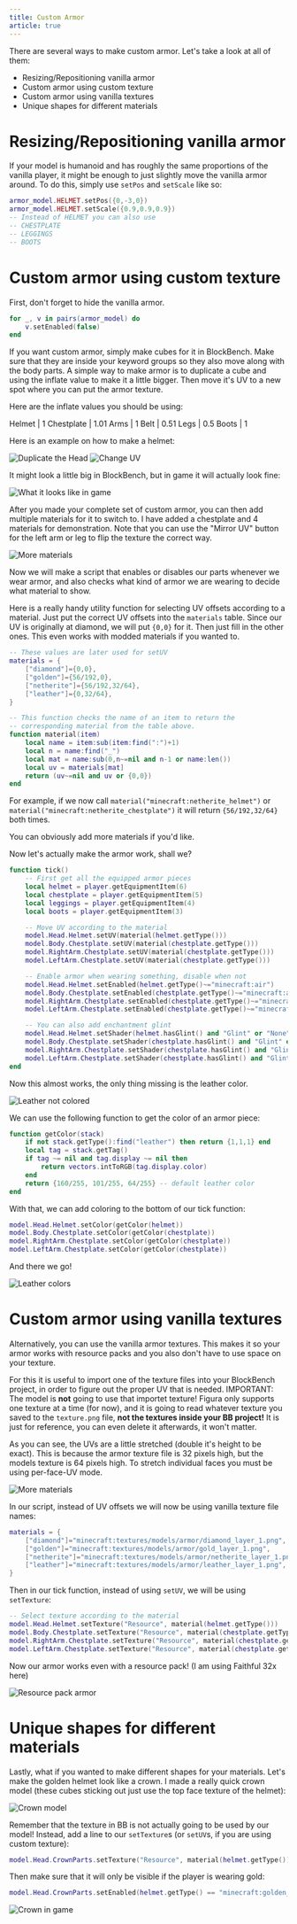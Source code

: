 ```yaml
---
title: Custom Armor
article: true
---
```


There are several ways to make custom armor. Let's take a look at all of them:

- Resizing/Repositioning vanilla armor
- Custom armor using custom texture
- Custom armor using vanilla textures
- Unique shapes for different materials

# Resizing/Repositioning vanilla armor

If your model is humanoid and has roughly the same proportions of the vanilla player, it might be enough to just slightly move the vanilla armor around. To do this, simply use `setPos` and `setScale` like so:

```lua
armor_model.HELMET.setPos({0,-3,0})
armor_model.HELMET.setScale({0.9,0.9,0.9})
-- Instead of HELMET you can also use
-- CHESTPLATE
-- LEGGINGS
-- BOOTS
```

# Custom armor using custom texture

First, don't forget to hide the vanilla armor.

```lua
for _, v in pairs(armor_model) do
    v.setEnabled(false)
end
```

If you want custom armor, simply make cubes for it in BlockBench. Make sure that they are inside your keyword groups so they also move along with the body parts. A simple way to make armor is to duplicate a cube and using the inflate value to make it a little bigger. Then move it's UV to a new spot where you can put the armor texture.

Here are the inflate values you should be using:

Helmet | 1
Chestplate | 1.01
Arms | 1
Belt | 0.51
Legs | 0.5
Boots | 1

Here is an example on how to make a helmet:

![Duplicate the Head](./assets/blockbench-1.png)
![Change UV](./assets/blockbench-2.png)

It might look a little big in BlockBench, but in game it will actually look fine:

![What it looks like in game](./assets/minecraft-4.png)

After you made your complete set of custom armor, you can then add multiple materials for it to switch to. I have added a chestplate and 4 materials for demonstration. Note that you can use the "Mirror UV" button for the left arm or leg to flip the texture the correct way.

![More materials](./assets/blockbench-3.png)

Now we will make a script that enables or disables our parts whenever we wear armor, and also checks what kind of armor we are wearing to decide what material to show.

Here is a really handy utility function for selecting UV offsets according to a material. Just put the correct UV offsets into the `materials` table. Since our UV is originally at diamond, we will put `{0,0}` for it. Then just fill in the other ones. This even works with modded materials if you wanted to.

```lua
-- These values are later used for setUV
materials = {
    ["diamond"]={0,0},
    ["golden"]={56/192,0},
    ["netherite"]={56/192,32/64},
    ["leather"]={0,32/64},
}

-- This function checks the name of an item to return the
-- corresponding material from the table above.
function material(item)
    local name = item:sub(item:find(":")+1)
    local n = name:find("_")
    local mat = name:sub(0,n~=nil and n-1 or name:len())
    local uv = materials[mat]
    return (uv~=nil and uv or {0,0})
end
```

For example, if we now call `material("minecraft:netherite_helmet")` or `material("minecraft:netherite_chestplate")` it will return `{56/192,32/64}` both times.

You can obviously add more materials if you'd like.

Now let's actually make the armor work, shall we?

```lua
function tick()
    -- First get all the equipped armor pieces
    local helmet = player.getEquipmentItem(6)
    local chestplate = player.getEquipmentItem(5)
    local leggings = player.getEquipmentItem(4)
    local boots = player.getEquipmentItem(3)

    -- Move UV according to the material
    model.Head.Helmet.setUV(material(helmet.getType()))
    model.Body.Chestplate.setUV(material(chestplate.getType()))
    model.RightArm.Chestplate.setUV(material(chestplate.getType()))
    model.LeftArm.Chestplate.setUV(material(chestplate.getType()))

    -- Enable armor when wearing something, disable when not
    model.Head.Helmet.setEnabled(helmet.getType()~="minecraft:air")
    model.Body.Chestplate.setEnabled(chestplate.getType()~="minecraft:air")
    model.RightArm.Chestplate.setEnabled(chestplate.getType()~="minecraft:air")
    model.LeftArm.Chestplate.setEnabled(chestplate.getType()~="minecraft:air")

    -- You can also add enchantment glint
    model.Head.Helmet.setShader(helmet.hasGlint() and "Glint" or "None")
    model.Body.Chestplate.setShader(chestplate.hasGlint() and "Glint" or "None")
    model.RightArm.Chestplate.setShader(chestplate.hasGlint() and "Glint" or "None")
    model.LeftArm.Chestplate.setShader(chestplate.hasGlint() and "Glint" or "None")
end
```

Now this almost works, the only thing missing is the leather color.

![Leather not colored](./assets/minecraft-5.png)

We can use the following function to get the color of an armor piece:

```lua
function getColor(stack)
    if not stack.getType():find("leather") then return {1,1,1} end
    local tag = stack.getTag()
    if tag ~= nil and tag.display ~= nil then
        return vectors.intToRGB(tag.display.color)
    end
    return {160/255, 101/255, 64/255} -- default leather color
end
```

With that, we can add coloring to the bottom of our tick function:

```lua
model.Head.Helmet.setColor(getColor(helmet))
model.Body.Chestplate.setColor(getColor(chestplate))
model.RightArm.Chestplate.setColor(getColor(chestplate))
model.LeftArm.Chestplate.setColor(getColor(chestplate))
```

And there we go!

![Leather colors](./assets/minecraft-6.png)

# Custom armor using vanilla textures

Alternatively, you can use the vanilla armor textures. This makes it so your armor works with resource packs and you also don't have to use space on your texture.

For this it is useful to import one of the texture files into your BlockBench project, in order to figure out the proper UV that is needed. IMPORTANT: The model is **not** going to use that importet texture! Figura only supports one texture at a time (for now), and it is going to read whatever texture you saved to the `texture.png` file, **not the textures inside your BB project!** It is just for reference, you can even delete it afterwards, it won't matter.

As you can see, the UVs are a little stretched (double it's height to be exact). This is because the armor texture file is 32 pixels high, but the models texture is 64 pixels high. To stretch individual faces you must be using per-face-UV mode.

![More materials](./assets/blockbench-4.png)

In our script, instead of UV offsets we will now be using vanilla texture file names:

```lua
materials = {
    ["diamond"]="minecraft:textures/models/armor/diamond_layer_1.png",
    ["golden"]="minecraft:textures/models/armor/gold_layer_1.png",
    ["netherite"]="minecraft:textures/models/armor/netherite_layer_1.png",
    ["leather"]="minecraft:textures/models/armor/leather_layer_1.png",
}
```

Then in our tick function, instead of using `setUV`, we will be using `setTexture`:

```lua
-- Select texture according to the material
model.Head.Helmet.setTexture("Resource", material(helmet.getType()))
model.Body.Chestplate.setTexture("Resource", material(chestplate.getType()))
model.RightArm.Chestplate.setTexture("Resource", material(chestplate.getType()))
model.LeftArm.Chestplate.setTexture("Resource", material(chestplate.getType()))
```

Now our armor works even with a resource pack! (I am using Faithful 32x here)

![Resource pack armor](./assets/minecraft-7.png)

# Unique shapes for different materials

Lastly, what if you wanted to make different shapes for your materials. Let's make the golden helmet look like a crown. I made a really quick crown model (these cubes sticking out just use the top face texture of the helmet):

![Crown model](./assets/blockbench-5.png)

Remember that the texture in BB is not actually going to be used by our model! Instead, add a line to our `setTexture`s (or `setUV`s, if you are using custom texture):

```lua
model.Head.CrownParts.setTexture("Resource", material(helmet.getType()))
```

Then make sure that it will only be visible if the player is wearing gold:

```lua
model.Head.CrownParts.setEnabled(helmet.getType() == "minecraft:golden_helmet")
```

![Crown in game](./assets/minecraft-8.png)
